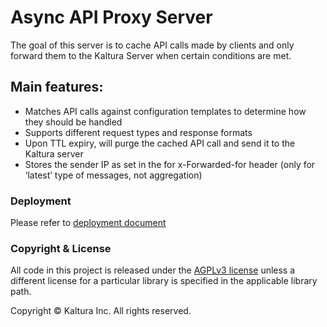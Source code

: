 # Async API Proxy Server

The goal of this server is to cache API calls made by clients and only forward them to the Kaltura Server when certain conditions are met.

## Main features:
- Matches API calls against configuration templates to determine how they should be handled  
- Supports different request types and response formats
- Upon TTL expiry, will purge the cached API call and send it to the Kaltura server
- Stores the sender IP as set in the for x-Forwarded-for header (only for ‘latest’ type of messages, not aggregation)

### Deployment
Please refer to [deployment document](async_proxy_server_deployment.md)

### Copyright & License

All code in this project is released under the [AGPLv3 license](http://www.gnu.org/licenses/agpl-3.0.html) unless a different license for a particular library is specified in the applicable library path. 

Copyright © Kaltura Inc. All rights reserved.
